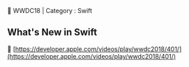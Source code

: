 🍎 WWDC18 | Category : Swift 
<br>
## What's New in Swift
🔗 [https://developer.apple.com/videos/play/wwdc2018/401/](https://developer.apple.com/videos/play/wwdc2018/401/)
